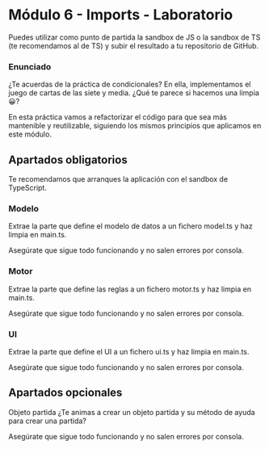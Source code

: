 # Módulo 6 - Imports - Laboratorio

Puedes utilizar como punto de partida la sandbox de JS o la sandbox de TS (te recomendamos al de TS) y subir el resultado a tu repositorio de GitHub.

### Enunciado

¿Te acuerdas de la práctica de condicionales? En ella, implementamos el juego de cartas de las siete y media. ¿Qué te parece si hacemos una limpia 😀?

En esta práctica vamos a refactorizar el código para que sea más mantenible y reutilizable, siguiendo los mismos principios que aplicamos en este módulo.

## Apartados obligatorios

Te recomendamos que arranques la aplicación con el sandbox de TypeScript.

### Modelo

Extrae la parte que define el modelo de datos a un fichero model.ts y haz limpia en main.ts.

Asegúrate que sigue todo funcionando y no salen errores por consola.

### Motor

Extrae la parte que define las reglas a un fichero motor.ts y haz limpia en main.ts.

Asegúrate que sigue todo funcionando y no salen errores por consola.

### UI

Extrae la parte que define el UI a un fichero ui.ts y haz limpia en main.ts.

Asegúrate que sigue todo funcionando y no salen errores por consola.

## Apartados opcionales

Objeto partida
¿Te animas a crear un objeto partida y su método de ayuda para crear una partida?

Asegúrate que sigue todo funcionando y no salen errores por consola.
